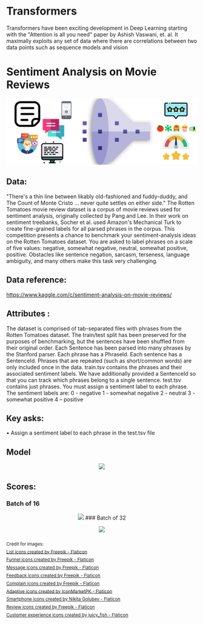 # Transformers
 Transformers have been exciting development in Deep Learning starting with the "Attention is all you need" paper by Ashish Vaswani, et. al. It maximally exploits any set of data where there are correlations between two data points such as sequence models and vision

# Sentiment Analysis on Movie Reviews
![Repo cover](cover.jpg)
## Data:
"There's a thin line between likably old-fashioned and fuddy-duddy, and The Count of Monte Cristo ... never quite settles on either side."
The Rotten Tomatoes movie review dataset is a corpus of movie reviews used for sentiment analysis, originally collected by Pang and Lee. In their work on sentiment treebanks, Socher et al. used Amazon's Mechanical Turk to create fine-grained labels for all parsed phrases in the corpus. This competition presents a chance to benchmark your sentiment-analysis ideas on the Rotten Tomatoes dataset. You are asked to label phrases on a scale of five values: negative, somewhat negative, neutral, somewhat positive, positive. Obstacles like sentence negation, sarcasm, terseness, language ambiguity, and many others make this task very challenging.

## Data reference: 
https://www.kaggle.com/c/sentiment-analysis-on-movie-reviews/
## Attributes :
The dataset is comprised of tab-separated files with phrases from the Rotten Tomatoes dataset. The train/test split has been preserved for the purposes of benchmarking, but the sentences have been shuffled from their original order. Each Sentence has been parsed into many phrases by the Stanford parser. Each phrase has a PhraseId. Each sentence has a SentenceId. Phrases that are repeated (such as short/common words) are only included once in the data.
train.tsv contains the phrases and their associated sentiment labels. We have additionally provided a SentenceId so that you can track which phrases belong to a single sentence.
test.tsv contains just phrases. You must assign a sentiment label to each phrase.
The sentiment labels are:
0 - negative
1 - somewhat negative
2 - neutral
3 - somewhat positive
4 – positive

## Key asks:
•	Assign a sentiment label to each phrase in the test.tsv file

## Model
<p align="center">
<img src ="https://github.com/SwamiKannan/Sentiment-Analysis-using-Transformers/blob/main/Model_design.PNG"
</p>

## Scores:
### Batch of 16
<p align="center">
<img src ="https://github.com/SwamiKannan/Sentiment-Analysis-using-Transformers/blob/main/Score_16_sample_batch.PNG"
</p>
### Batch of 32
<p align="center">
<img src ="https://github.com/SwamiKannan/Sentiment-Analysis-using-Transformers/blob/main/Score_32_sample_batch.PNG"
</p>

<p align="left">

<sub>
Credit for images:<br>
<a href="https://www.flaticon.com/free-icons/list" title="list icons">List icons created by Freepik - Flaticon</a><br>
<a href="https://www.flaticon.com/free-icons/funnel" title="funnel icons">Funnel icons created by Freepik - Flaticon</a><br>
<a href="https://www.flaticon.com/free-icons/message" title="message icons">Message icons created by Freepik - Flaticon</a><br>
<a href="https://www.flaticon.com/free-icons/feedback" title="feedback icons">Feedback icons created by Freepik - Flaticon</a><br>
<a href="https://www.flaticon.com/free-icons/complain" title="complain icons">Complain icons created by Freepik - Flaticon</a><br>
<a href="https://www.flaticon.com/free-icons/adaptive" title="adaptive icons">Adaptive icons created by IconMarketPK - Flaticon</a><br>
<a href="https://www.flaticon.com/free-icons/smartphone" title="smartphone icons">Smartphone icons created by Nikita Golubev - Flaticon</a><br>
<a href="https://www.flaticon.com/free-icons/review" title="review icons">Review icons created by Freepik - Flaticon</a><br>
<a href="https://www.flaticon.com/free-icons/customer-experience" title="customer experience icons">Customer experience icons created by juicy_fish - Flaticon</a><br>
</sub>
</p>
